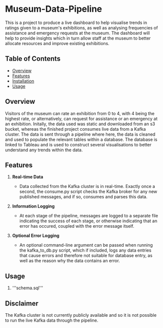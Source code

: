 # Museum-Data-Pipeline

This is a project to produce a live dashboard to help visualise trends in ratings given to a museum's exhibitions, as well as analysing frequencies of assistance and emergency requests at the museum. The dashboard will help to provide insights which in turn allow staff at the museum to better allocate resources and improve existing exhibitions.

## Table of Contents

- [Overview](#overview)
- [Features](#features)
- [Installation](#installation)
- [Usage](#usage)

## Overview

Visitors of the museum can rate an exhibition from 0 to 4, with 4 being the highest rate, or alternatively, can request for assistance or an emergency at an exhibition. Initally, the data used was static and downloaded from an s3 bucket, whereas the finished project consumes live data from a Kafka cluster. The data is sent through a pipeline where here, the data is cleaned and used to populate the relevant tables within a database. The database is linked to Tableau and is used to construct several visualisations to better understand any trends within the data.

## Features

1. **Real-time Data**
   - Data collected from the Kafka cluster is in real-time. Exactly once a second, the consume.py script checks the Kafka broker for any new published messages, and if so, consumes and parses this data.

2. **Information Logging**
   - At each stage of the pipeline, messages are logged to a separate file indicating the success of each stage, or otherwise indicating that an error has occured, coupled with the error message itself.
  
3. **Optional Error Logging**
   - An optional command-line argument can be passed when running the kafka_to_db.py script, which if included, logs any data entries that cause errors and therefore not suitable for database entry, as well as the reason why the data contains an error.
  
## Usage

1. '''schema.sql'''

## Disclaimer

The Kafka cluster is not currently publicly available and so it is not possible to run the live Kafka data through the pipeline. 
